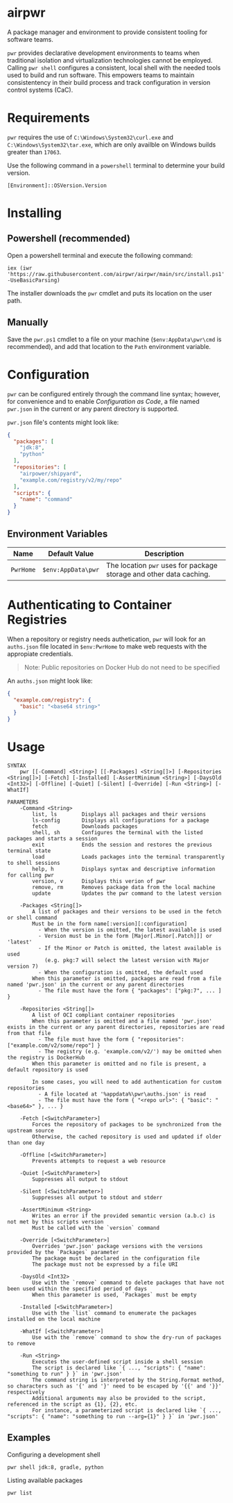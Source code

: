 # airpwr

A package manager and environment to provide consistent tooling for software teams.

`pwr` provides declarative development environments to teams when traditional isolation and virtualization technologies cannot be employed. Calling `pwr shell` configures a consistent, local shell with the needed tools used to build and run software. This empowers teams to maintain consistentency in their build process and track configuration in version control systems (CaC).

# Requirements

`pwr` requires the use of `C:\Windows\System32\curl.exe` and `C:\Windows\System32\tar.exe`, which are only availble on Windows builds greater than `17063`.

Use the following command in a `powershell` terminal to determine your build version.

	[Environment]::OSVersion.Version

# Installing

## Powershell (recommended)

Open a powershell terminal and execute the following command:

	iex (iwr 'https://raw.githubusercontent.com/airpwr/airpwr/main/src/install.ps1' -UseBasicParsing)

The installer downloads the `pwr` cmdlet and puts its location on the user path.

## Manually

Save the `pwr.ps1` cmdlet to a file on your machine (`$env:AppData\pwr\cmd` is recommended), and add that location to the `Path` environment variable.

# Configuration

`pwr` can be configured entirely through the command line syntax; however, for convenience and to enable *Configuration as Code*, a file named `pwr.json` in the current or any parent directory is supported.

`pwr.json` file's contents might look like:

```json
{
  "packages": [
    "jdk:8",
    "python"
  ],
  "repositories": [
    "airpower/shipyard",
    "example.com/registry/v2/my/repo"
  ],
  "scripts": {
    "name": "command"
  }
}
```

## Environment Variables

Name | Default Value | Description
-- | -- | --
`PwrHome` | `$env:AppData\pwr` | The location `pwr` uses for package storage and other data caching.

# Authenticating to Container Registries

When a repository or registry needs authetication, `pwr` will look for an `auths.json` file located in `$env:PwrHome` to make web requests with the appropiate credentials.

> Note: Public repositories on Docker Hub do not need to be specified

An `auths.json` might look like:
```json
{
  "example.com/registry": {
    "basic": "<base64 string>"
  }
}
```

# Usage

	SYNTAX
		pwr [[-Command] <String>] [[-Packages] <String[]>] [-Repositories <String[]>] [-Fetch] [-Installed] [-AssertMinimum <String>] [-DaysOld <Int32>] [-Offline] [-Quiet] [-Silent] [-Override] [-Run <String>] [-WhatIf]

	PARAMETERS
		-Command <String>
			list, ls		Displays all packages and their versions
			ls-config		Displays all configurations for a package
			fetch			Downloads packages
			shell, sh		Configures the terminal with the listed packages and starts a session
			exit			Ends the session and restores the previous terminal state
			load			Loads packages into the terminal transparently to shell sessions
			help, h			Displays syntax and descriptive information for calling pwr
			version, v		Displays this verion of pwr
			remove, rm		Removes package data from the local machine
			update			Updates the pwr command to the latest version

		-Packages <String[]>
			A list of packages and their versions to be used in the fetch or shell command
			Must be in the form name[:version][:configuration]
			  - When the version is omitted, the latest available is used
			  - Version must be in the form [Major[.Minor[.Patch]]] or 'latest'
			  - If the Minor or Patch is omitted, the latest available is used
				(e.g. pkg:7 will select the latest version with Major version 7)
			  - When the configuration is omitted, the default used
			When this parameter is omitted, packages are read from a file named 'pwr.json' in the current or any parent directories
			  - The file must have the form { "packages": ["pkg:7", ... ] }

		-Repositories <String[]>
			A list of OCI compliant container repositories
			When this parameter is omitted and a file named 'pwr.json' exists in the current or any parent directories, repositories are read from that file
			  - The file must have the form { "repositories": ["example.com/v2/some/repo"] }
			  - The registry (e.g. 'example.com/v2/') may be omitted when the registry is DockerHub
			When this parameter is omitted and no file is present, a default repository is used

			In some cases, you will need to add authentication for custom repositories
			  - A file located at '%appdata%\pwr\auths.json' is read
			  - The file must have the form { "<repo url>": { "basic": "<base64>" }, ... }

		-Fetch [<SwitchParameter>]
			Forces the repository of packages to be synchronized from the upstream source
			Otherwise, the cached repository is used and updated if older than one day

		-Offline [<SwitchParameter>]
			Prevents attempts to request a web resource

		-Quiet [<SwitchParameter>]
			Suppresses all output to stdout

		-Silent [<SwitchParameter>]
			Suppresses all output to stdout and stderr

		-AssertMinimum <String>
			Writes an error if the provided semantic version (a.b.c) is not met by this scripts version
			Must be called with the `version` command

		-Override [<SwitchParameter>]
			Overrides 'pwr.json' package versions with the versions provided by the `Packages` parameter
			The package must be declared in the configuration file
			The package must not be expressed by a file URI

		-DaysOld <Int32>
			Use with the `remove` command to delete packages that have not been used within the specified period of days
			When this parameter is used, `Packages` must be empty

		-Installed [<SwitchParameter>]
			Use with the `list` command to enumerate the packages installed on the local machine

		-WhatIf [<SwitchParameter>]
			Use with the `remove` command to show the dry-run of packages to remove

		-Run <String>
			Executes the user-defined script inside a shell session
			The script is declared like `{ ..., "scripts": { "name": "something to run" } }` in 'pwr.json'
			The command string is interpreted by the String.Format method, so characters such as '{' and '}' need to be escaped by '{{' and '}}' respectively
			Additional arguments may also be provided to the script, referenced in the script as {1}, {2}, etc.
			For instance, a parameterized script is declared like `{ ..., "scripts": { "name": "something to run --arg={1}" } }` in 'pwr.json'

## Examples

Configuring a development shell

	pwr shell jdk:8, gradle, python

Listing available packages

	pwr list
